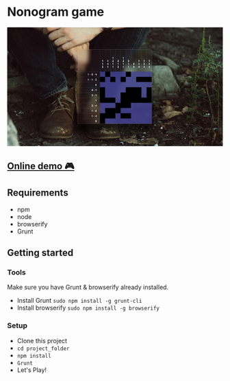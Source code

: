# Nonogram game
![Example](example.png)

## [Online demo 🎮](https://elouazzani.nl/nonogram)

## Requirements
- npm
- node
- browserify
- Grunt



## Getting started

### Tools

Make sure you have Grunt & browserify already installed.

- Install Grunt `sudo npm install -g grunt-cli`
- Install browserify `sudo npm install -g browserify`

### Setup
- Clone this project
- `cd project_folder`
- `npm install`
- `Grunt`
- Let's Play!
